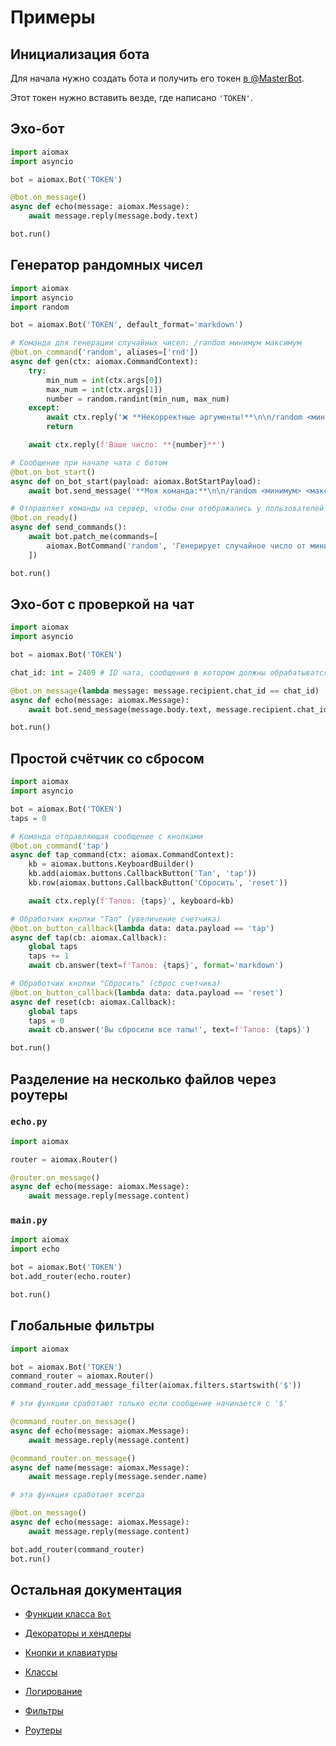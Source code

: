 # Примеры

## Инициализация бота

Для начала нужно создать бота и получить его токен [в @MasterBot](https://max.ru/masterbot).

Этот токен нужно вставить везде, где написано `'TOKEN'`.

## Эхо-бот

```py
import aiomax
import asyncio

bot = aiomax.Bot('TOKEN')

@bot.on_message()
async def echo(message: aiomax.Message):
    await message.reply(message.body.text)

bot.run()
```

## Генератор рандомных чисел

```py
import aiomax
import asyncio
import random

bot = aiomax.Bot('TOKEN', default_format='markdown')

# Команда для генерации случайных чисел: /random минимум максимум
@bot.on_command('random', aliases=['rnd'])
async def gen(ctx: aiomax.CommandContext):
    try:
        min_num = int(ctx.args[0])
        max_num = int(ctx.args[1])
        number = random.randint(min_num, max_num)
    except:
        await ctx.reply('❌ **Некорректные аргументы!**\n\n/random <миниммум> <максимум>')
        return

    await ctx.reply(f'Ваше число: **{number}**')

# Сообщение при начале чата с ботом
@bot.on_bot_start()
async def on_bot_start(payload: aiomax.BotStartPayload):
    await bot.send_message('**Моя команда:**\n\n/random <минимум> <максимум>', payload.chat_id)

# Отправляет команды на сервер, чтобы они отображались у пользователей в меню
@bot.on_ready()
async def send_commands():
    await bot.patch_me(commands=[
        aiomax.BotCommand('random', 'Генерирует случайное число от минимума до максимума')
    ])

bot.run()
```

## Эхо-бот с проверкой на чат

```py
import aiomax
import asyncio

bot = aiomax.Bot('TOKEN')

chat_id: int = 2409 # ID чата, сообщения в котором должны обрабатыватся

@bot.on_message(lambda message: message.recipient.chat_id == chat_id)
async def echo(message: aiomax.Message):
    await bot.send_message(message.body.text, message.recipient.chat_id)

bot.run()
```

## Простой счётчик со сбросом

```py
import aiomax
import asyncio

bot = aiomax.Bot('TOKEN')
taps = 0

# Команда отправляющая сообщение с кнопками
@bot.on_command('tap')
async def tap_command(ctx: aiomax.CommandContext):
    kb = aiomax.buttons.KeyboardBuilder()
    kb.add(aiomax.buttons.CallbackButton('Тап', 'tap'))
    kb.row(aiomax.buttons.CallbackButton('Сбросить', 'reset'))

    await ctx.reply(f'Тапов: {taps}', keyboard=kb)

# Обработчик кнопки "Тап" (увеличение счетчика)
@bot.on_button_callback(lambda data: data.payload == 'tap')
async def tap(cb: aiomax.Callback):
    global taps
    taps += 1
    await cb.answer(text=f'Тапов: {taps}', format='markdown')

# Обработчик кнопки "Сбросить" (сброс счетчика)
@bot.on_button_callback(lambda data: data.payload == 'reset')
async def reset(cb: aiomax.Callback):
    global taps
    taps = 0
    await cb.answer('Вы сбросили все тапы!', text=f'Тапов: {taps}')

bot.run()
```

## Разделение на несколько файлов через роутеры

### `echo.py`

```py
import aiomax

router = aiomax.Router()

@router.on_message()
async def echo(message: aiomax.Message):
    await message.reply(message.content)
```

### `main.py`

```py
import aiomax
import echo

bot = aiomax.Bot('TOKEN')
bot.add_router(echo.router)

bot.run()
```

## Глобальные фильтры

```py
import aiomax

bot = aiomax.Bot('TOKEN')
command_router = aiomax.Router()
command_router.add_message_filter(aiomax.filters.startswith('$'))

# эти функции сработают только если сообщение начинается с '$'

@command_router.on_message()
async def echo(message: aiomax.Message):
    await message.reply(message.content)

@command_router.on_message()
async def name(message: aiomax.Message):
    await message.reply(message.sender.name)

# эта функция сработает всегда

@bot.on_message()
async def echo(message: aiomax.Message):
    await message.reply(message.content)

bot.add_router(command_router)
bot.run()
```

## Остальная документация

- [Функции класса `Bot`](bots.md)

- [Декораторы и хендлеры](decorators.md)

- [Кнопки и клавиатуры](buttons.md)

- [Классы](classes.md)

- [Логирование](logging.md)

- [Фильтры](filters.md)

- [Роутеры](routers.md)
